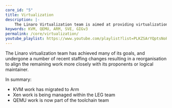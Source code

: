 ```yaml
---
core_id: "5"
title: Virtualization
description: |-
    The Linaro Virtualization team is aimed at providing virtualization (KVM, Xen) and emulation (QEMU) solutions for ARM hardware.
keywords: KVM, QEMU, ARM, SVE, GIGv3
permalink: /core/virtualization/
youtube_playlist: https://www.youtube.com/playlist?list=PLKZSArYQptsNoPiBTZxdyLtPPJDMQmztZ
---
```


The Linaro virtualization team has achieved many of its goals, and undergone a number of recent staffing changes resulting in a reorganisation to align the remaining work more closely with its proponents or logical maintainer.

In summary:
- KVM work has migrated to Arm
- Xen work is being managed within the LEG team
- QEMU work is now part of the toolchain team